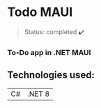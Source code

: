 <h1> Todo MAUI </h1>

> Status: completed ✔️
### To-Do app in .NET MAUI
## Technologies used:

<table>
  <tr>
    <td>C#</td>
    <td>.NET 8</td>
  </tr>
</table>
